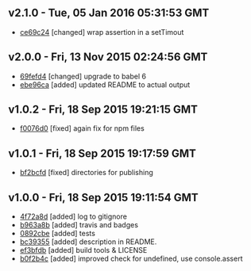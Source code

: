 v2.1.0 - Tue, 05 Jan 2016 05:31:53 GMT
--------------------------------------

- [ce69c24](../../commit/ce69c24) [changed] wrap assertion in a setTimout



v2.0.0 - Fri, 13 Nov 2015 02:24:56 GMT
--------------------------------------

- [69fefd4](../../commit/69fefd4) [changed] upgrade to babel 6
- [ebe96ca](../../commit/ebe96ca) [added] updated README to actual output



v1.0.2 - Fri, 18 Sep 2015 19:21:15 GMT
--------------------------------------

- [f0076d0](../../commit/f0076d0) [fixed] again fix for npm files



v1.0.1 - Fri, 18 Sep 2015 19:17:59 GMT
--------------------------------------

- [bf2bcfd](../../commit/bf2bcfd) [fixed] directories for publishing



v1.0.0 - Fri, 18 Sep 2015 19:11:54 GMT
--------------------------------------

- [4f72a8d](../../commit/4f72a8d) [added] log to gitignore
- [b963a8b](../../commit/b963a8b) [added] travis and badges
- [0892cbe](../../commit/0892cbe) [added] tests
- [bc39355](../../commit/bc39355) [added] description in README.
- [ef3bfdb](../../commit/ef3bfdb) [added] build tools & LICENSE
- [b0f2b4c](../../commit/b0f2b4c) [added] improved check for undefined, use console.assert
